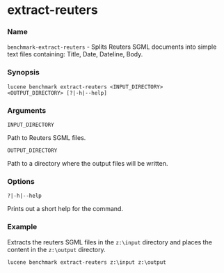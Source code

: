 ﻿# extract-reuters

### Name

`benchmark-extract-reuters` - Splits Reuters SGML documents into simple text files containing: Title, Date, Dateline, Body.

### Synopsis

<code>lucene benchmark extract-reuters \<INPUT_DIRECTORY> \<OUTPUT_DIRECTORY> [?|-h|--help]</code>

### Arguments

`INPUT_DIRECTORY`

Path to Reuters SGML files.

`OUTPUT_DIRECTORY`

Path to a directory where the output files will be written.

### Options

`?|-h|--help`

Prints out a short help for the command.

### Example

Extracts the reuters SGML files in the `z:\input` directory and places the content in the `z:\output` directory.

<code>lucene benchmark extract-reuters z:\input z:\output</code>

